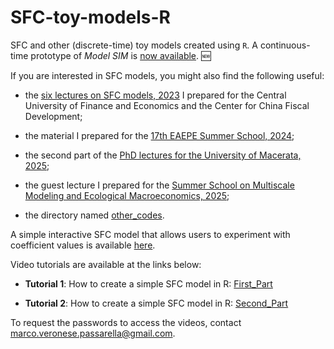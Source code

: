 # SFC-toy-models-R

SFC and other (discrete-time) toy models created using `R`. A continuous-time prototype of *Model SIM* is [now available](https://github.com/marcoverpas/SFC-models-R/blob/master/SIM%20A%20continuous%20time.R). :new:

If you are interested in SFC models, you might also find the following useful:

- the [six lectures on SFC models, 2023](https://github.com/marcoverpas/Six_lectures_on_sfc_models) I prepared for the Central University of Finance and Economics and the Center for China Fiscal Development;

- the material I prepared for the [17th EAEPE Summer School, 2024](https://github.com/marcoverpas/EAEPE_summer_school_2024);

- the second part of the [PhD lectures for the University of Macerata, 2025](https://github.com/marcoverpas/PhD_Lectures_Macerata_2025);

- the guest lecture I prepared for the [Summer School on Multiscale Modeling and Ecological Macroeconomics, 2025](https://github.com/marcoverpas/keynote_speech_Florence);

- the directory named [other_codes](https://github.com/marcoverpas/Other_codes).

A simple interactive SFC model that allows users to experiment with coefficient values is available [here](https://x52gnt-marco-passarella.shinyapps.io/r_shiny/?fbclid=IwY2xjawGAWThleHRuA2FlbQIxMAABHa_vsLA-4LyohxjaGzUG-Q7hApCfLtA1tQv3ROY4igVC2vEg-ZGY__I3Zg_aem_aIs77gY7lE-X3VcnGM2I3A). 

Video tutorials are available at the links below:

- **Tutorial 1**: How to create a simple SFC model in R: [First_Part](https://universityofleeds.zoom.us/rec/component-page?action=viewdetailpage&sharelevel=meeting&useWhichPasswd=meeting&clusterId=us02&componentName=need-password&meetingId=PA-kCAJPF6JqQ2ZnY5GPHeOJAzE8U3lWOaUgKVr0l9lgItQoYWgsX5CYuxZjUmwE.vn2jM0wS7IM1IZAM&originRequestUrl=https%3A%2F%2Funiversityofleeds.zoom.us%2Frec%2Fplay%2F9qNf3g9noxLbRe90FS4HYOPE32dc-8_YOiCRy00fiIrs6XagSjR6niciQIsAalUt9j7G2Yx_V-Rsp_rY.G8kYKaWzPj9lOv-y%3FcontinueMode%3Dtrue)
  
- **Tutorial 2**: How to create a simple SFC model in R: [Second_Part](https://universityofleeds.zoom.us/rec/component-page?action=viewdetailpage&sharelevel=meeting&useWhichPasswd=meeting&clusterId=us02&componentName=need-password&meetingId=Gyc-CKbQEnvZ3LhQQX4QGigMs2wl2GJWbO54ffUpx6sqLqgb3cAotUerB_PxX2mh.um1mI3wyxMEKKS6r&originRequestUrl=https%3A%2F%2Funiversityofleeds.zoom.us%2Frec%2Fshare%2FOSIe6dVjoY1908wZ6vx0PluqNpvYMaayIpHvquY7e4zoA8GyzCjeu9011gCJYDFw.rut9sDfaghf8_gUF)

To request the passwords to access the videos, contact marco.veronese.passarella@gmail.com.
